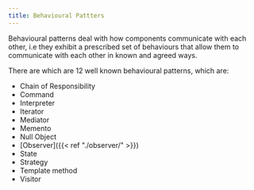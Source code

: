 ```yaml
---
title: Behavioural Pattters
---
```


Behavioural patterns deal with how components communicate with each other, i.e they exhibit a prescribed set of behaviours that allow them to communicate with each other in known and agreed ways.

There are which are 12 well known behavioural patterns, which are:

- Chain of Responsibility
- Command
- Interpreter
- Iterator
- Mediator
- Memento
- Null Object
- [Observer]({{< ref "./observer/" >}})
- State
- Strategy
- Template method
- Visitor

